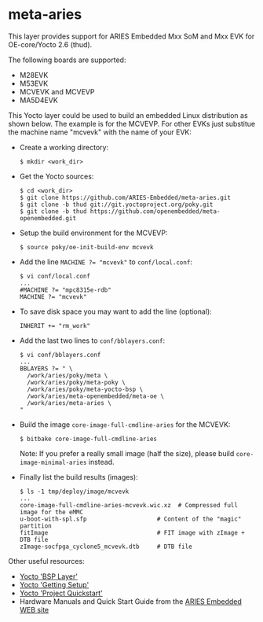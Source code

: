 meta-aries
==========

This layer provides support for ARIES Embedded Mxx SoM and Mxx EVK for
OE-core/Yocto 2.6 (thud).

The following boards are supported:

  * M28EVK
  * M53EVK
  * MCVEVK and MCVEVP
  * MA5D4EVK

This Yocto layer could be used to build an embedded Linux distribution
as shown below. The example is for the MCVEVP. For other EVKs just
substitue the machine name "mcvevk" with the name of your EVK:

  * Create a working directory:

        $ mkdir <work_dir>

  * Get the Yocto sources:

        $ cd <work_dir>
        $ git clone https://github.com/ARIES-Embedded/meta-aries.git
        $ git clone -b thud git://git.yoctoproject.org/poky.git
        $ git clone -b thud https://github.com/openembedded/meta-openembedded.git

  * Setup the build environment for the MCVEVP:

        $ source poky/oe-init-build-env mcvevk

  * Add the line `MACHINE ?= "mcvevk"` to `conf/local.conf`:

        $ vi conf/local.conf
        ...
        #MACHINE ?= "mpc8315e-rdb"
        MACHINE ?= "mcvevk"

  * To save disk space you may want to add the line (optional):

        INHERIT += "rm_work"

  * Add the last two lines to `conf/bblayers.conf`:

        $ vi conf/bblayers.conf
        ...
        BBLAYERS ?= " \
          /work/aries/poky/meta \
          /work/aries/poky/meta-poky \
          /work/aries/poky/meta-yocto-bsp \
          /work/aries/meta-openembedded/meta-oe \
          /work/aries/meta-aries \
        "

  * Build the image `core-image-full-cmdline-aries` for the MCVEVK:

        $ bitbake core-image-full-cmdline-aries

    Note: If you prefer a really small image (half the size), please
    build `core-image-minimal-aries` instead.

  * Finally list the build results (images):

        $ ls -1 tmp/deploy/image/mcvevk
        ...
        core-image-full-cmdline-aries-mcvevk.wic.xz  # Compressed full image for the eMMC
        u-boot-with-spl.sfp                    # Content of the "magic" partition
        fitImage                               # FIT image with zImage + DTB file
        zImage-socfpga_cyclone5_mcvevk.dtb     # DTB file


Other useful resources:

  * [Yocto 'BSP Layer'](http://www.yoctoproject.org/docs/2.6/mega-manual/mega-manual.html#bsp-layers)
  * [Yocto 'Getting Setup'](http://www.yoctoproject.org/docs/2.6/mega-manual/mega-manual.html#getting-setup)
  * [Yocto 'Project Quickstart'](http://www.yoctoproject.org/docs/2.6/yocto-project-qs/yocto-project-qs.html)
  * Hardware Manuals and Quick Start Guide from the [ARIES Embedded WEB site](http://www.aries-embedded.de)
